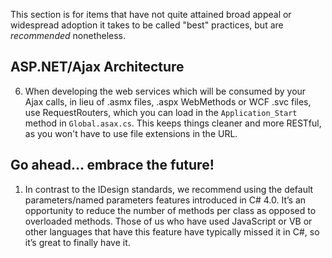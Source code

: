 This section is for items that have not quite attained broad appeal or widespread adoption it takes to be called "best" practices, but are _recommended_ nonetheless.

## ASP.NET/Ajax Architecture
6. When developing the web services which will be consumed by your Ajax calls, in lieu of .asmx files, .aspx WebMethods or WCF .svc files, use RequestRouters, which you can load in the `Application_Start` method in `Global.asax.cs`. This keeps things cleaner and more RESTful, as you won't have to use file extensions in the URL.

## Go ahead... embrace the future!
1. In contrast to the IDesign standards, we recommend using the default parameters/named parameters features introduced in C# 4.0. It’s an opportunity to reduce the number of methods per class as opposed to overloaded methods. Those of us who have used JavaScript or VB or other languages that have this feature have typically missed it in C#, so it’s great to finally have it.